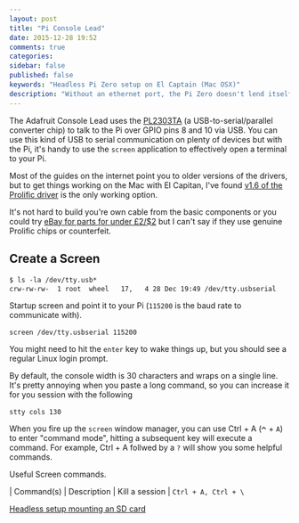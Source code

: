 ```yaml
---
layout: post
title: "Pi Console Lead"
date: 2015-12-28 19:52
comments: true
categories: 
sidebar: false
published: false
keywords: "Headless Pi Zero setup on El Captain (Mac OSX)"
description: "Without an ethernet port, the Pi Zero doesn't lend itself to setting up without a monitor, this post shows how to configure your wifi using the Adafruit console lead"
---
```


The Adafruit Console Lead uses the [PL2303TA](http://www.prolific.com.tw/US/ShowProduct.aspx?pcid=41) (a USB-to-serial/parallel converter chip) to talk to the Pi over GPIO pins 8 and 10 via USB. You can use this kind of USB to serial communication on plenty of devices but with the Pi, it's handy to use the `screen` application to effectively open a terminal to your Pi.

<!-- more -->

Most of the guides on the internet point you to older versions of the drivers, but to get things working on the Mac with El Capitan, I've found [v1.6 of the Prolific driver](http://www.prolific.com.tw/US/ShowProduct.aspx?p_id=229&pcid=41) is the only working option.


It's not hard to build you're own cable from the basic components or you could try [eBay for parts for under £2/$2](http://www.ebay.co.uk/sch/i.html?_from=R40&_trksid=p2050601.m570.l1313.TR0.TRC0.H0.XPL2303TA.TRS0&_nkw=PL2303TA&_sacat=0) but I can't say if they use genuine Prolific chips or counterfeit.


## Create a Screen

    $ ls -la /dev/tty.usb*
    crw-rw-rw-  1 root  wheel   17,   4 28 Dec 19:49 /dev/tty.usbserial

Startup screen and point it to your Pi (`115200` is the baud rate to communicate with).

    screen /dev/tty.usbserial 115200

You might need to hit the `enter` key to wake things up, but you should see a regular Linux login prompt.

By default, the console width is 30 characters and wraps on a single line. It's pretty annoying when you paste a long command, so you can increase it for you session with the following

    stty cols 130


When you fire up the `screen` window manager, you can use Ctrl + A (![Option](/images/ks_control.gif) + `A`) to enter "command mode", hitting a subsequent key will execute a command. For example, Ctrl + A follwed by a `?` will show you some helpful commands.

Useful Screen commands.

| Command(s)        | Description
| Kill a session    | `Ctrl + A, Ctrl + \`


[Headless setup mounting an SD card](http://davidmaitland.me/2015/12/raspberry-pi-zero-headless-setup/)
